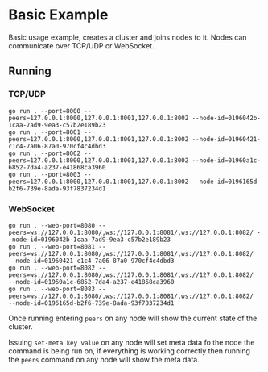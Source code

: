 # Basic Example

Basic usage example, creates a cluster and joins nodes to it. Nodes can communicate over TCP/UDP or WebSocket.

## Running

### TCP/UDP

```shell
go run . --port=8000 --peers=127.0.0.1:8000,127.0.0.1:8001,127.0.0.1:8002 --node-id=0196042b-1caa-7ad9-9ea3-c57b2e189b23
go run . --port=8001 --peers=127.0.0.1:8000,127.0.0.1:8001,127.0.0.1:8002 --node-id=01960421-c1c4-7a06-87a0-970cf4c4dbd3
go run . --port=8002 --peers=127.0.0.1:8000,127.0.0.1:8001,127.0.0.1:8002 --node-id=01960a1c-6852-7da4-a237-e41868ca3960
go run . --port=8003 --peers=127.0.0.1:8000,127.0.0.1:8001,127.0.0.1:8002 --node-id=0196165d-b2f6-739e-8ada-93f7837234d1
```

### WebSocket

```shell
go run . --web-port=8080 --peers=ws://127.0.0.1:8080/,ws://127.0.0.1:8081/,ws://127.0.0.1:8082/ --node-id=0196042b-1caa-7ad9-9ea3-c57b2e189b23
go run . --web-port=8081 --peers=ws://127.0.0.1:8080/,ws://127.0.0.1:8081/,ws://127.0.0.1:8082/  --node-id=01960421-c1c4-7a06-87a0-970cf4c4dbd3
go run . --web-port=8082 --peers=ws://127.0.0.1:8080/,ws://127.0.0.1:8081/,ws://127.0.0.1:8082/  --node-id=01960a1c-6852-7da4-a237-e41868ca3960
go run . --web-port=8083 --peers=ws://127.0.0.1:8080/,ws://127.0.0.1:8081/,ws://127.0.0.1:8082/  --node-id=0196165d-b2f6-739e-8ada-93f7837234d1
```

Once running entering `peers` on any node will show the current state of the cluster.

Issuing `set-meta key value` on any node will set meta data fo the node the command is being run on, if everything is working correctly then running the `peers` command on any node will show the meta data.
